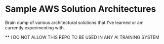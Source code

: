 # Sample AWS Solution Architectures

Brain dump of various architectural solutions that I've learned or am currently experimenting with. 


** I DO NOT ALLOW THIS REPO TO BE USED IN ANY AI TRAINING SYSTEM
